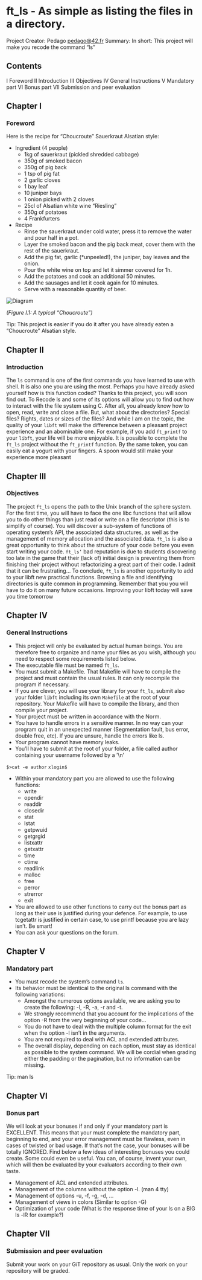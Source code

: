 # ft_ls - As simple as listing the files in a directory.

Project Creator: Pedago pedago@42.fr
Summary: In short: This project will make you recode the command “ls”

## Contents
I Foreword 
II Introduction 
III Objectives 
IV General Instructions 
V Mandatory part 
VI Bonus part 
VII Submission and peer evaluation 

## Chapter I
### Foreword
Here is the recipe for “Choucroute” Sauerkraut Alsatian style:
* Ingredient (4 people)
    * 1kg of sauerkraut (pickled shredded cabbage)
    * 350g of smoked bacon
    * 350g of pig back
    * 1 tsp of pig fat
    * 2 garlic cloves
    * 1 bay leaf
    * 10 juniper bays
    * 1 onion picked with 2 cloves
    * 25cl of Alsatian white wine “Riesling”
    * 350g of potatoes
    * 4 Frankfurters
* Recipe
    * Rinse the sauerkraut under cold water, press it to remove the water and pour half in a pot.
    * Layer the smoked bacon and the pig back meat, cover them with the rest of the sauerkraut.
    * Add the pig fat, garlic (*unpeeled!), the juniper, bay leaves and the onion.
    * Pour the white wine on top and let it simmer covered for 1h.
    * Add the potatoes and cook an additional 50 minutes.
    * Add the sausages and let it cook again for 10 minutes.
    * Serve with a reasonable quantity of beer.

![Diagram](http://frenchcountryfood.com/wp-content/uploads/2016/08/choucroutee.jpg)

_(Figure I.1: A typical “Choucroute”)_

Tip: This project is easier if you do it after you have already eaten a
“Choucroute” Alsatian style.

## Chapter II
### Introduction
The `ls` command is one of the first commands you have learned to use with shell. It is
also one you are using the most. Perhaps you have already asked yourself how is this
function coded? Thanks to this project, you will soon find out.
To Recode ls and some of its options will allow you to find out how to interact with
the file system using C. After all, you already know how to open, read, write and close a
file. But, what about the directories? Special files? Rights, dates or sizes of the files?
And while I am on the topic, the quality of your `libft` will make the difference
between a pleasant project experience and an abominable one. For example, if you add
`ft_printf` to your `libft`, your life will be more enjoyable. It is possible to complete the
`ft_ls` project without the `ft_printf` function. By the same token, you can easily eat a
yogurt with your fingers. A spoon would still make your experience more pleasant

## Chapter III
### Objectives
The project `ft_ls` opens the path to the Unix branch of the sphere system. For the first time, you will have to face the one libc functions that will allow you to do other things than just read or write on a file descriptor (this is to simplify of course). You will discover a sub-system of functions of operating system’s API, the associated data structures, as well as the management of memory allocation and the associated data. `ft_ls` is also a great opportunity to think about the structure of your code before you even start writing your code.  `ft_ls’` bad reputation is due to students discovering too late in the game that their (lack of) initial design is preventing them from finishing their project without refactorizing a great part of their code. I admit that it can be frustrating...
To conclude, `ft_ls` is another opportunity to add to your libft new practical functions. Browsing a file and identifying directories is quite common in programming. Remember that you you will have to do it on many future occasions. Improving your libft today will save you time tomorrow

## Chapter IV
### General Instructions
* This project will only be evaluated by actual human beings. You are therefore free to organize and name your files as you wish, although you need to respect some requirements listed below.
* The executable file must be named `ft_ls`.
* You must submit a Makefile. That Makefile will have to compile the project and must contain the usual rules. It can only recompile the program if necessary.
* If you are clever, you will use your library for your `ft_ls`, submit also your folder `libft` including its own `Makefile` at the root of your repository. Your Makefile will have to compile the library, and then compile your project.
* Your project must be written in accordance with the Norm.
* You have to handle errors in a sensitive manner. In no way can your program quit in an unexpected manner (Segmentation fault, bus error, double free, etc). If you are unsure, handle the errors like ls.
* Your program cannot have memory leaks.
* You’ll have to submit at the root of your folder, a file called author containing your
username followed by a ’\n’

`$>cat -e author`
`xlogin$`

* Within your mandatory part you are allowed to use the following functions:
    * write
    * opendir
    * readdir
    * closedir
    * stat
    * lstat
    * getpwuid
    * getgrgid
    * listxattr
    * getxattr
    * time
    * ctime
    * readlink
    * malloc
    * free
    * perror
    * strerror
    * exit
* You are allowed to use other functions to carry out the bonus part as long as their
use is justified during your defence. For example, to use tcgetattr is justified in
certain case, to use printf because you are lazy isn’t. Be smart!
* You can ask your questions on the forum.

## Chapter V
### Mandatory part
* You must recode the system’s command `ls`.
* Its behavior must be identical to the original ls command with the following variations:
    * Amongst the numerous options available, we are asking you to create the following: -l, -R, -a, -r and -t.
    * We strongly recommend that you account for the implications of the option -R from the very beginning of your code...
    * You do not have to deal with the multiple column format for the exit when the option -l isn’t in the arguments.
    * You are not required to deal with ACL and extended attributes.
    * The overall display, depending on each option, must stay as identical as possible to the system command. We will be cordial when grading either the padding or the pagination, but no information can be missing.
 
Tip: man ls

## Chapter VI
### Bonus part
We will look at your bonuses if and only if your mandatory part is EXCELLENT. This means that your must complete the mandatory part, beginning to end, and your error management must be flawless, even in cases of twisted or bad usage. If that’s not the case, your bonuses will be totally IGNORED. Find below a few ideas of interesting bonuses you could create. Some could even be useful. You can, of course, invent your own, which will then be evaluated by your evaluators according to their own taste.
* Management of ACL and extended attributes.
* Management of the columns without the option -l. (man 4 tty)
* Management of options -u, -f, -g, -d, ...
* Management of views in colors (Similar to option -G)
* Optimization of your code (What is the response time of your ls on a BIG ls -lR for example?)

## Chapter VII
### Submission and peer evaluation
Submit your work on your GiT repository as usual. Only the work on your repository will be graded.
